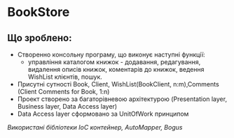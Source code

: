 # BookStore

## Що зроблено:
* Створенно консольну програму, що виконує наступні функції:
    * управління каталогом книжок - додавання, редагування, видалення описів книжок, коментарів до книжок, ведення WishList клієнтів, пошук. 
* Присутні сутності Book, Client, WishList(BookClient, n:m),Comments (Client Comments for Book, 1:n) 
* Проект створено за багаторівневою архітектурою (Presentation layer, Business layer, Data Access layer)
* Data Access layer сформовано за UnitOfWork принципом

*Використані бібліотеки IoC контейнер, AutoMapper, Bogus*